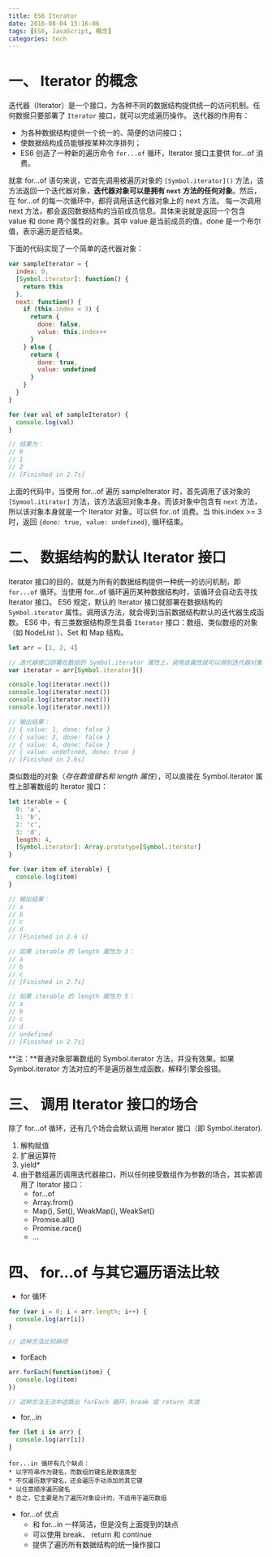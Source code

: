 ```yaml
---
title: ES6 Iterator
date: 2016-08-04 15:16:06
tags: [ES6, JavaScript, 概念]
categories: tech
---
```

# 一、 Iterator 的概念

迭代器（Iterator）是一个接口，为各种不同的数据结构提供统一的访问机制。任何数据只要部署了 `Iterator` 接口，就可以完成遍历操作。
迭代器的作用有：
+ 为各种数据结构提供一个统一的、简便的访问接口；
+ 使数据结构成员能够按某种次序排列；
+ ES6 创造了一种新的遍历命令 `for...of` 循环，Iterator 接口主要供 for...of 消费。
<!--more-->

就拿 for...of 语句来说，它首先调用被遍历对象的 `[Symbol.iterator]()` 方法，该方法返回一个迭代器对象，**迭代器对象可以是拥有 `next` 方法的任何对象**。然后， 在 for...of 的每一次循环中，都将调用该迭代器对象上的 next 方法。
每一次调用 next 方法，都会返回数据结构的当前成员信息。具体来说就是返回一个包含 value 和 done 两个属性的对象。其中 value 是当前成员的值，done 是一个布尔值，表示遍历是否结束。

下面的代码实现了一个简单的迭代器对象：
``` javascript
var sampleIterator = {
  index: 0,
  [Symbol.iterator]: function() {
    return this
  },
  next: function() {
    if (this.index < 3) {
      return {
        done: false,
        value: this.index++
      }
    } else {
      return {
        done: true,
        value: undefined
      }
    }
  }
}

for (var val of sampleIterator) {
  console.log(val)
}

// 结果为：
// 0
// 1
// 2
// [Finished in 2.7s]
```

上面的代码中，当使用 for...of 遍历 sampleIterator 时，首先调用了该对象的 `[Symool.itirator]` 方法，该方法返回对象本身。而该对象中包含有 `next` 方法，所以该对象本身就是一个 Iterator 对象。可以供 for..of 消费。当 this.index >= 3 时，返回 `{done: true, value: undefined}`, 循环结束。

# 二、 数据结构的默认 Iterator 接口

Iterator 接口的目的，就是为所有的数据结构提供一种统一的访问机制，即 `for...of` 循环。当使用 for...of 循环遍历某种数据结构时，该循环会自动去寻找 Iterator 接口。
ES6 规定，默认的 Iterator 接口就部署在数据结构的 `Symbol.iterator` 属性。调用该方法，就会得到当前数据结构默认的迭代器生成函数。
ES6 中，有三类数据结构原生具备 `Iterator` 接口：数组、类似数组的对象（如 NodeList ）、Set 和 Map 结构。
``` javascript
let arr = [1, 2, 4]

// 迭代器接口部署在数组的 Symbol.iterator 属性上，调用该属性就可以得到迭代器对象（一个包含 next 函数的对象）
var iterator = arr[Symbol.iterator]()

console.log(iterator.next())
console.log(iterator.next())
console.log(iterator.next())
console.log(iterator.next())

// 输出结果：
// { value: 1, done: false }
// { value: 2, done: false }
// { value: 4, done: false }
// { value: undefined, done: true }
// [Finished in 2.6s]
```

类似数组的对象（*存在数值键名和 length 属性*），可以直接在 Symbol.iterator 属性上部署数组的 Iterator 接口：
``` javascript
let iterable = {
  0: 'a',
  1: 'b',
  2: 'c',
  3: 'd',
  length: 4,
  [Symbol.iterator]: Array.prototype[Symbol.iterator]
}

for (var item of iterable) {
  console.log(item)
}

// 输出结果：
// a
// b
// c
// d
// [Finished in 2.6 s]

// 如果 iterable 的 length 属性为 3：
// a
// b
// c
// [Finished in 2.7s]

// 如果 iterable 的 length 属性为 5：
// a
// b
// c
// d
// undefined
// [Finished in 2.7s]
```

**注：**普通对象部署数组的 Symbol.iterator 方法，并没有效果。如果 Symbol.iterator 方法对应的不是遍历器生成函数，解释引擎会报错。

# 三、 调用 Iterator 接口的场合

除了 for...of 循环，还有几个场合会默认调用 Iterator 接口（即 Symbol.iterator).
1. 解构赋值
2. 扩展运算符
3. yield*
4. 由于数组遍历调用迭代器接口，所以任何接受数组作为参数的场合，其实都调用了 Iterator 接口：
    + for...of
    + Array.from()
    + Map(), Set(), WeakMap(), WeakSet()
    + Promise.all()
    + Promise.race()
    + ...


# 四、 for...of 与其它遍历语法比较

+ for 循环
``` javascript
for (var i = 0; i < arr.length; i++) {
  console.log(arr[i])
}

// 这种方法比较麻烦
```

+ forEach
``` javascript
arr.forEach(function(item) {
  console.log(item)
})

// 这种方法无法中途跳出 forEach 循环，break 或 return 失效
```

+ for...in
``` javascript
for (let i in arr) {
  console.log(arr[i])
}
```
    for...in 循环有几个缺点：
    * 以字符串作为键名，而数组的键名是数值类型
    * 不仅遍历数字键名，还会遍历手动添加的其它键
    * 以任意顺序遍历键名
    * 总之，它主要是为了遍历对象设计的，不适用于遍历数组

+ for...of 优点
    * 和 for...in 一样简洁，但是没有上面提到的缺点
    * 可以使用 break、 return 和 continue
    * 提供了遍历所有数据结构的统一操作接口
